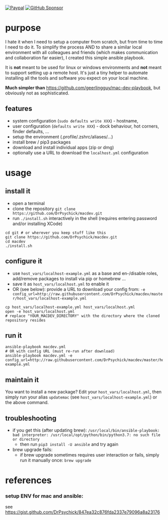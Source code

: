 [![Paypal](https://img.shields.io/badge/donate-paypal-00457c.svg?logo=paypal)](https://www.paypal.com/cgi-bin/webscr?cmd=_s-xclick&hosted_button_id=FTXDN7LCDWUEA&source=url)
[![GitHub Sponsor](https://img.shields.io/badge/github-sponsor-blue?logo=github)](https://github.com/sponsors/DrPsychick)

# purpose
I hate it when I need to setup a computer from scratch, but from time to time I need to do it. To simplify the process AND to share a similar local environment with all colleagues and friends (which makes communication and collaboration far easier), I created this simple ansible playbook.

It is **not** meant to be used for linux or windows environments and **not** meant to support setting up a remote host. It's just a tiny helper to automate installing all the tools and software you expect on your local machine.

**Much simpler than** https://github.com/geerlingguy/mac-dev-playbook, but obviously not as sophisticated.

## features
* system configuration (`sudo defaults write XXX`) - hostname, 
* user configuration (`defaults write XXX`) - dock behaviour, hot corners, finder defaults, ...
* setup the environment (.profile/.zshrc/aliases/...)
* install brew / pip3 packages
* download and install individual apps (zip or dmg)
* optionally use a URL to download the `localhost.yml` configuration

# usage

## install it
* open a terminal
* clone the repository `git clone https://github.com/DrPsychick/macdev.git`
* run `./install.sh` interactively in the shell (requires entering password and/or installing XCode)

```shell
cd git # or wherever you keep stuff like this
git clone https://github.com/DrPsychick/macdev.git
cd macdev
./install.sh
```

## configure it
* use `host_vars/localhost-example.yml` as a base and en-/disable roles, add/remove packages to install via pip or homebrew ...
* save it as `host_vars/localhost.yml` to enable it
* OR (see below): provide a URL to download your config from: `-e config_url=http://raw.githubusercontent.com/DrPsychick/macdev/master/host_vars/localhost-example.yml`

```shell
cp host_vars/localhost-example.yml host_vars/localhost.yml
open -e host_vars/localhost.yml
# replace "YOUR_MACDEV_DIRECTORY" with the directory where the cloned repository resides
```

## run it
```shell
ansible-playbook macdev.yml
# OR with config URL (must re-run after download)
ansible-playbook macdev.yml -e config_url=http://raw.githubusercontent.com/DrPsychick/macdev/master/host_vars/localhost-example.yml
```

## maintain it
You want to install a new package? Edit your `host_vars/localhost.yml`, then simply run your alias `updatemac` (see `host_vars/localhost-example.yml`) or the above command.

## troubleshooting
* if you get this (after updating brew): `/usr/local/bin/ansible-playbook: bad interpreter: /usr/local/opt/python/bin/python3.7: no such file or directory`
  * then run `pip3 install -U ansible` and try again
* brew upgrade fails: 
  * if brew upgrade sometimes requires user interaction or fails, simply run it manually once: `brew upgrade`

# references
### setup ENV for mac and ansible:
see https://gist.github.com/DrPsychick/847ea32c876fda2337e79096a8a23176
